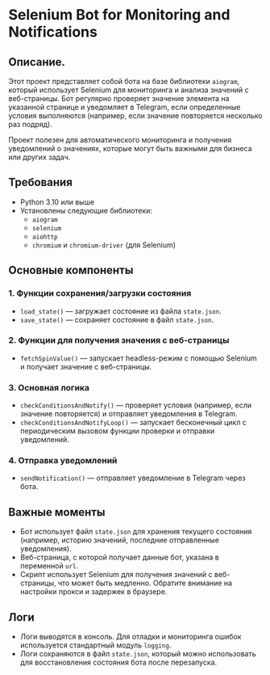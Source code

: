 # Selenium Bot for Monitoring and Notifications

## Описание.

Этот проект представляет собой бота на базе библиотеки `aiogram`, который использует Selenium для мониторинга и анализа значений с веб-страницы. Бот регулярно проверяет значение элемента на указанной странице и уведомляет в Telegram, если определенные условия выполняются (например, если значение повторяется несколько раз подряд).


Проект полезен для автоматического мониторинга и получения уведомлений о значениях, которые могут быть важными для бизнеса или других задач.

## Требования

- Python 3.10 или выше
- Установлены следующие библиотеки:
  - `aiogram`
  - `selenium`
  - `aiohttp`
  - `chromium` и `chromium-driver` (для Selenium)

## Основные компоненты

### 1. **Функции сохранения/загрузки состояния**
   - `load_state()` — загружает состояние из файла `state.json`.
   - `save_state()` — сохраняет состояние в файл `state.json`.

### 2. **Функции для получения значения с веб-страницы**
   - `fetchSpinValue()` — запускает headless-режим с помощью Selenium и получает значение с веб-страницы.

### 3. **Основная логика**
   - `checkConditionsAndNotify()` — проверяет условия (например, если значение повторяется) и отправляет уведомления в Telegram.
   - `checkConditionsAndNotifyLoop()` — запускает бесконечный цикл с периодическим вызовом функции проверки и отправки уведомлений.

### 4. **Отправка уведомлений**
   - `sendNotification()` — отправляет уведомление в Telegram через бота.

## Важные моменты

- Бот использует файл `state.json` для хранения текущего состояния (например, историю значений, последние отправленные уведомления).
- Веб-страница, с которой получает данные бот, указана в переменной `url`.
- Скрипт использует Selenium для получения значений с веб-страницы, что может быть медленно. Обратите внимание на настройки прокси и задержек в браузере.

## Логи

- Логи выводятся в консоль. Для отладки и мониторинга ошибок используется стандартный модуль `logging`.
- Логи сохраняются в файл `state.json`, который можно использовать для восстановления состояния бота после перезапуска.


